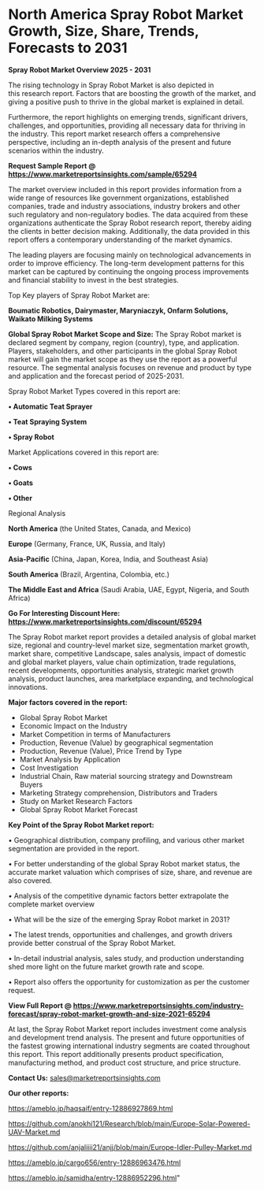 # North America Spray Robot Market Growth, Size, Share, Trends, Forecasts to 2031

<Strong> Spray Robot Market Overview 2025 - 2031</strong>

The rising technology in Spray Robot Market is also depicted in this research report. Factors that are boosting the growth of the market, and giving a positive push to thrive in the global market is explained in detail.

Furthermore, the report highlights on emerging trends, significant drivers, challenges, and opportunities, providing all necessary data for thriving in the industry. This report market research offers a comprehensive perspective, including an in-depth analysis of the present and future scenarios within the industry.

<strong>Request Sample Report @ <a href=https://www.marketreportsinsights.com/sample/65294>https://www.marketreportsinsights.com/sample/65294</a></strong>

The market overview included in this report provides information from a wide range of resources like government organizations, established companies, trade and industry associations, industry brokers and other such regulatory and non-regulatory bodies. The data acquired from these organizations authenticate the Spray Robot research report, thereby aiding the clients in better decision making. Additionally, the data provided in this report offers a contemporary understanding of the market dynamics.

The leading players are focusing mainly on technological advancements in order to improve efficiency. The long-term development patterns for this market can be captured by continuing the ongoing process improvements and financial stability to invest in the best strategies.

Top Key players of Spray Robot Market are:

<strong>Boumatic Robotics, Dairymaster, Maryniaczyk, Onfarm Solutions, Waikato Milking Systems</strong>

<strong><b>Global Spray Robot Market Scope and Size:</b></strong>
The Spray Robot market is declared segment by company, region (country), type, and application. Players, stakeholders, and other participants in the global Spray Robot market will gain the market scope as they use the report as a powerful resource. The segmental analysis focuses on revenue and product by type and application and the forecast period of 2025-2031.

Spray Robot Market Types covered in this report are:

<strong>• Automatic Teat Sprayer

• Teat Spraying System

• Spray Robot</strong>

Market Applications covered in this report are:

<strong>• Cows

• Goats

• Other</strong> 

Regional Analysis

<strong>North America</strong> (the United States, Canada, and Mexico)

<strong>Europe</strong> (Germany, France, UK, Russia, and Italy)

<strong>Asia-Pacific</strong> (China, Japan, Korea, India, and Southeast Asia)

<strong>South America</strong> (Brazil, Argentina, Colombia, etc.)

<strong>The Middle East and Africa</strong> (Saudi Arabia, UAE, Egypt, Nigeria, and South Africa)

<strong>Go For Interesting Discount Here: <a href=https://www.marketreportsinsights.com/discount/65294>https://www.marketreportsinsights.com/discount/65294</a></strong>

The Spray Robot market report provides a detailed analysis of global market size, regional and country-level market size, segmentation market growth, market share, competitive Landscape, sales analysis, impact of domestic and global market players, value chain optimization, trade regulations, recent developments, opportunities analysis, strategic market growth analysis, product launches, area marketplace expanding, and technological innovations.

<strong><b>Major factors covered in the report:</b></strong>
<ul>
  <li>Global Spray Robot Market </li>
  <li>Economic Impact on the Industry</li>
  <li>Market Competition in terms of Manufacturers</li>
  <li>Production, Revenue (Value) by geographical segmentation</li>
  <li>Production, Revenue (Value), Price Trend by Type</li>
  <li>Market Analysis by Application</li>
  <li>Cost Investigation</li>
  <li>Industrial Chain, Raw material sourcing strategy and Downstream Buyers</li>
  <li>Marketing Strategy comprehension, Distributors and Traders</li>
  <li>Study on Market Research Factors</li>
  <li>Global Spray Robot Market Forecast</li>
</ul>

<strong><b>Key Point of the Spray Robot Market report:</b></strong>

• Geographical distribution, company profiling, and various other market segmentation are provided in the report.

• For better understanding of the global Spray Robot market status, the accurate market valuation which comprises of size, share, and revenue are also covered.

• Analysis of the competitive dynamic factors better extrapolate the complete market overview

• What will be the size of the emerging Spray Robot market in 2031?

• The latest trends, opportunities and challenges, and growth drivers provide better construal of the Spray Robot Market.

• In-detail industrial analysis, sales study, and production understanding shed more light on the future market growth rate and scope.

• Report also offers the opportunity for customization as per the customer request.

<strong><b>View Full Report @ <a href=https://www.marketreportsinsights.com/industry-forecast/spray-robot-market-growth-and-size-2021-65294>https://www.marketreportsinsights.com/industry-forecast/spray-robot-market-growth-and-size-2021-65294</a></b></strong>


At last, the Spray Robot Market report includes investment come analysis and development trend analysis. The present and future opportunities of the fastest growing international industry segments are coated throughout this report. This report additionally presents product specification, manufacturing method, and product cost structure, and price structure.

<strong>Contact Us:</strong>
sales@marketreportsinsights.com

<strong>Our other reports:</strong>

<a href=https://ameblo.jp/haqsaif/entry-12886927869.html>https://ameblo.jp/haqsaif/entry-12886927869.html</a>

<a href=https://github.com/anokhi121/Research/blob/main/Europe-Solar-Powered-UAV-Market.md>https://github.com/anokhi121/Research/blob/main/Europe-Solar-Powered-UAV-Market.md</a>

<a href=https://github.com/anjaliiii21/anjj/blob/main/Europe-Idler-Pulley-Market.md>https://github.com/anjaliiii21/anjj/blob/main/Europe-Idler-Pulley-Market.md</a>

<a href=https://ameblo.jp/cargo656/entry-12886963476.html>https://ameblo.jp/cargo656/entry-12886963476.html</a>

<a href=https://ameblo.jp/samidha/entry-12886952296.html>https://ameblo.jp/samidha/entry-12886952296.html</a>"
